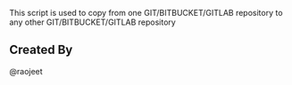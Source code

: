 
This script is used to copy from one GIT/BITBUCKET/GITLAB repository to any other GIT/BITBUCKET/GITLAB repository

## Created By 

@raojeet
